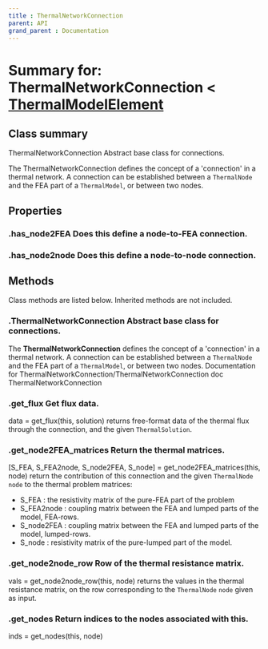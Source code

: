 ```yaml
---
title : ThermalNetworkConnection
parent: API
grand_parent : Documentation
---
```

# Summary for: **ThermalNetworkConnection**  < [ThermalModelElement](ThermalModelElement.html)

## Class summary

ThermalNetworkConnection Abstract base class for connections.

The ThermalNetworkConnection defines the concept of a 'connection' in
a thermal network. A connection can be established between a `ThermalNode`
and the FEA part of a `ThermalModel`, or between two nodes.

## Properties

### .**has_node2FEA** Does this define a node-to-FEA connection.

### .**has_node2node** Does this define a node-to-node connection.


## Methods

Class methods are listed below. Inherited methods are not included.

### .**ThermalNetworkConnection** Abstract base class for connections.

The **ThermalNetworkConnection** defines the concept of a 'connection' in
a thermal network. A connection can be established between a `ThermalNode`
and the FEA part of a `ThermalModel`, or between two nodes.
Documentation for ThermalNetworkConnection/ThermalNetworkConnection
doc ThermalNetworkConnection

### .**get_flux** Get flux data.

data = get_flux(this, solution) returns free-format data of
the thermal flux through the connection, and the given
`ThermalSolution`.

### .**get_node2FEA_matrices** Return the thermal matrices.

[S_FEA, S_FEA2node, S_node2FEA, S_node] =
get_node2FEA_matrices(this, node) return the contribution
of this connection and the given `ThermalNode` `node` to
the thermal problem matrices:
* S_FEA : the resistivity matrix of the pure-FEA part of
the problem
* S_FEA2node : coupling matrix between the FEA and lumped
parts of the model, FEA-rows.
* S_node2FEA : coupling matrix between the FEA and lumped
parts of the model, lumped-rows.
* S_node : resistivity matrix of the pure-lumped part of
the model.

### .**get_node2node_row** Row of the thermal resistance matrix.

vals = get_node2node_row(this, node) returns the values in
the thermal resistance matrix, on the row corresponding to
the `ThermalNode` `node` given as input.

### .**get_nodes** Return indices to the nodes associated with this.

inds = get_nodes(this, node)


